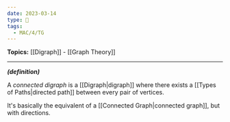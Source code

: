 ```yaml
---
date: 2023-03-14
type: 🧠
tags:
  - MAC/4/TG
---
```


**Topics:** [[Digraph]] - [[Graph Theory]]

---

_**(definition)**_

A _connected digraph_ is a [[Digraph|digraph]] where there exists a [[Types of Paths|directed path]] between every pair of vertices.

It's basically the equivalent of a [[Connected Graph|connected graph]], but with directions.
